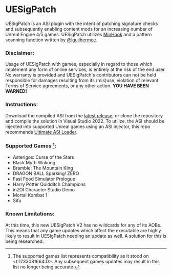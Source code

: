 # UESigPatch
UESigPatch is an ASI plugin with the intent of patching signature checks and subsequently enabling content mods for an increasing number of Unreal Engine 4/5 games. UESigPatch utilizes [MinHook](https://github.com/TsudaKageyu/minhook) and a pattern scanning function written by [@lguilhermee](https://github.com/lguilhermee).

### Disclaimer:
Usage of UESigPatch with games, especially in regard to those which implement any form of online services, is entirely at the risk of the end user. No warranty is provided and UESigPatch's contributors can not be held responsible for damages resulting from its (mis)use, violation of relevant Terms of Service agreements, or any other action. **YOU HAVE BEEN WARNED!**

### Instructions:
Download the compiled ASI from the [latest release](https://github.com/Irastris/UESigPatch/releases/latest), or clone the repository and compile the solution in Visual Studio 2022. To utilize, the ASI should be injected into supported Unreal games using an ASI injector, this repo recommends [Ultimate ASI Loader](https://github.com/ThirteenAG/Ultimate-ASI-Loader).

### Supported Games [^1]:
 - Asterigos: Curse of the Stars
 - Black Myth Wukong
 - Bramble: The Mountain King
 - DRAGON BALL Sparking! ZERO
 - Fast Food Simulator Prologue
 - Harry Potter Quidditch Champions
 - inZOI Character Studio Demo
 - Mortal Kombat 1
 - Sifu

### Known Limitations:
At this time, this new UESigPatch V2 has no wildcards for any of its AOBs. This means that any game updates which affect the executable are highly likely to result in UESigPatch needing an update as well. A solution for this is being researched.

[^1]: The supported games list represents compatibility as it stood on <t:1733081664:D>. Any subsequent games updates may result in this list no longer being accurate.

